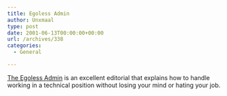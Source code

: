```yaml
---
title: Egoless Admin
author: Unxmaal
type: post
date: 2001-06-13T00:00:00+00:00
url: /archives/338
categories:
  - General

---
```

<A HREF="http://freshmeat.net/articles/view/259/">The Egoless Admin</A> is an excellent editorial that explains how to handle working in a technical position without losing your mind or hating your job.